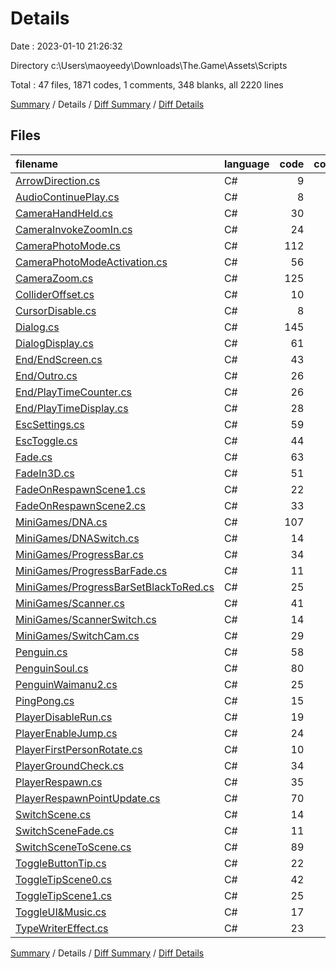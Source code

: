 # Details

Date : 2023-01-10 21:26:32

Directory c:\\Users\\maoyeedy\\Downloads\\The.Game\\Assets\\Scripts

Total : 47 files,  1871 codes, 1 comments, 348 blanks, all 2220 lines

[Summary](results.md) / Details / [Diff Summary](diff.md) / [Diff Details](diff-details.md)

## Files
| filename | language | code | comment | blank | total |
| :--- | :--- | ---: | ---: | ---: | ---: |
| [ArrowDirection.cs](/ArrowDirection.cs) | C# | 9 | 0 | 2 | 11 |
| [AudioContinuePlay.cs](/AudioContinuePlay.cs) | C# | 8 | 0 | 1 | 9 |
| [CameraHandHeld.cs](/CameraHandHeld.cs) | C# | 30 | 0 | 7 | 37 |
| [CameraInvokeZoomIn.cs](/CameraInvokeZoomIn.cs) | C# | 24 | 0 | 4 | 28 |
| [CameraPhotoMode.cs](/CameraPhotoMode.cs) | C# | 112 | 0 | 23 | 135 |
| [CameraPhotoModeActivation.cs](/CameraPhotoModeActivation.cs) | C# | 56 | 0 | 9 | 65 |
| [CameraZoom.cs](/CameraZoom.cs) | C# | 125 | 0 | 28 | 153 |
| [ColliderOffset.cs](/ColliderOffset.cs) | C# | 10 | 0 | 2 | 12 |
| [CursorDisable.cs](/CursorDisable.cs) | C# | 8 | 0 | 1 | 9 |
| [Dialog.cs](/Dialog.cs) | C# | 145 | 0 | 23 | 168 |
| [DialogDisplay.cs](/DialogDisplay.cs) | C# | 61 | 1 | 10 | 72 |
| [End/EndScreen.cs](/End/EndScreen.cs) | C# | 43 | 0 | 7 | 50 |
| [End/Outro.cs](/End/Outro.cs) | C# | 26 | 0 | 7 | 33 |
| [End/PlayTimeCounter.cs](/End/PlayTimeCounter.cs) | C# | 26 | 0 | 4 | 30 |
| [End/PlayTimeDisplay.cs](/End/PlayTimeDisplay.cs) | C# | 28 | 0 | 5 | 33 |
| [EscSettings.cs](/EscSettings.cs) | C# | 59 | 0 | 12 | 71 |
| [EscToggle.cs](/EscToggle.cs) | C# | 44 | 0 | 9 | 53 |
| [Fade.cs](/Fade.cs) | C# | 63 | 0 | 13 | 76 |
| [FadeIn3D.cs](/FadeIn3D.cs) | C# | 51 | 0 | 7 | 58 |
| [FadeOnRespawnScene1.cs](/FadeOnRespawnScene1.cs) | C# | 22 | 0 | 3 | 25 |
| [FadeOnRespawnScene2.cs](/FadeOnRespawnScene2.cs) | C# | 33 | 0 | 6 | 39 |
| [MiniGames/DNA.cs](/MiniGames/DNA.cs) | C# | 107 | 0 | 14 | 121 |
| [MiniGames/DNASwitch.cs](/MiniGames/DNASwitch.cs) | C# | 14 | 0 | 2 | 16 |
| [MiniGames/ProgressBar.cs](/MiniGames/ProgressBar.cs) | C# | 34 | 0 | 8 | 42 |
| [MiniGames/ProgressBarFade.cs](/MiniGames/ProgressBarFade.cs) | C# | 11 | 0 | 2 | 13 |
| [MiniGames/ProgressBarSetBlackToRed.cs](/MiniGames/ProgressBarSetBlackToRed.cs) | C# | 25 | 0 | 5 | 30 |
| [MiniGames/Scanner.cs](/MiniGames/Scanner.cs) | C# | 41 | 0 | 9 | 50 |
| [MiniGames/ScannerSwitch.cs](/MiniGames/ScannerSwitch.cs) | C# | 14 | 0 | 2 | 16 |
| [MiniGames/SwitchCam.cs](/MiniGames/SwitchCam.cs) | C# | 29 | 0 | 4 | 33 |
| [Penguin.cs](/Penguin.cs) | C# | 58 | 0 | 10 | 68 |
| [PenguinSoul.cs](/PenguinSoul.cs) | C# | 80 | 0 | 15 | 95 |
| [PenguinWaimanu2.cs](/PenguinWaimanu2.cs) | C# | 25 | 0 | 7 | 32 |
| [PingPong.cs](/PingPong.cs) | C# | 15 | 0 | 3 | 18 |
| [PlayerDisableRun.cs](/PlayerDisableRun.cs) | C# | 19 | 0 | 3 | 22 |
| [PlayerEnableJump.cs](/PlayerEnableJump.cs) | C# | 24 | 0 | 5 | 29 |
| [PlayerFirstPersonRotate.cs](/PlayerFirstPersonRotate.cs) | C# | 10 | 0 | 2 | 12 |
| [PlayerGroundCheck.cs](/PlayerGroundCheck.cs) | C# | 34 | 0 | 8 | 42 |
| [PlayerRespawn.cs](/PlayerRespawn.cs) | C# | 35 | 0 | 8 | 43 |
| [PlayerRespawnPointUpdate.cs](/PlayerRespawnPointUpdate.cs) | C# | 70 | 0 | 9 | 79 |
| [SwitchScene.cs](/SwitchScene.cs) | C# | 14 | 0 | 3 | 17 |
| [SwitchSceneFade.cs](/SwitchSceneFade.cs) | C# | 11 | 0 | 2 | 13 |
| [SwitchSceneToScene.cs](/SwitchSceneToScene.cs) | C# | 89 | 0 | 23 | 112 |
| [ToggleButtonTip.cs](/ToggleButtonTip.cs) | C# | 22 | 0 | 3 | 25 |
| [ToggleTipScene0.cs](/ToggleTipScene0.cs) | C# | 42 | 0 | 6 | 48 |
| [ToggleTipScene1.cs](/ToggleTipScene1.cs) | C# | 25 | 0 | 5 | 30 |
| [ToggleUI&Music.cs](/ToggleUI&Music.cs) | C# | 17 | 0 | 2 | 19 |
| [TypeWriterEffect.cs](/TypeWriterEffect.cs) | C# | 23 | 0 | 5 | 28 |

[Summary](results.md) / Details / [Diff Summary](diff.md) / [Diff Details](diff-details.md)